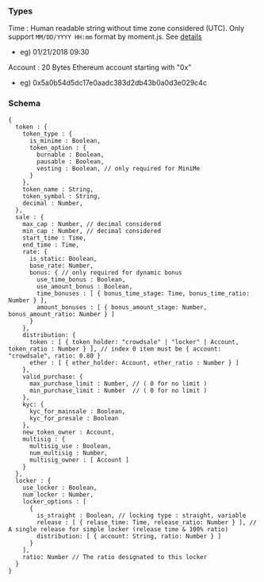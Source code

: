 [](https://secure.travis-ci.org/Onther-Tech/tokyo-schema.png?branch=master,staging,production)


### Types
Time : Human readable string without time zone considered (UTC). Only support `MM/DD/YYYY HH:mm` format by moment.js. See [details](http://momentjs.com/docs/#/parsing/string-format/)
- eg) 01/21/2018 09:30

Account : 20 Bytes Ethereum account starting with "0x"
- eg) 0x5a0b54d5dc17e0aadc383d2db43b0a0d3e029c4c

### Schema

```
{
  token : {
    token_type : {
      is_minime : Boolean,
      token_option : {
        burnable : Boolean,
        pausable : Boolean,
        vesting : Boolean, // only required for MiniMe
      }
    },
    token_name : String,
    token_symbol : String,
    decimal : Number,
  },
  sale : {
    max_cap : Number, // decimal considered
    min_cap : Number, // decimal considered
    start_time : Time,
    end_time : Time,
    rate: {
      is_static: Boolean,
      base_rate: Number,
      bonus: { // only required for dynamic bonus
        use_time_bonus : Boolean,
        use_amount_bonus : Boolean,
        time_bonuses : [ { bonus_time_stage: Time, bonus_time_ratio: Number } ],
        amount_bonuses : [ { bonus_amount_stage: Number, bonus_amount_ratio: Number } ]
      }
    },
    distribution: {
      token : [ { token_holder: "crowdsale" | "locker" | Account, token_ratio : Number } ], // index 0 item must be { account: "crowdsale", ratio: 0.80 }
      ether : [ { ether_holder: Account, ether_ratio : Number } ]
    },
    valid_purchase: {
      max_purchase_limit : Number, // ( 0 for no limit )
      min_purchase_limit : Number  // ( 0 for no limit )
    },
    kyc: {
      kyc_for_mainsale : Boolean,
      kyc_for_presale : Boolean
    },
    new_token_owner : Account,
    multisig : {
      multisig_use : Boolean,
      num_multisig : Number,
      multisig_owner : [ Account ]
    }
  },
  locker : {
    use_locker : Boolean,
    num_locker : Number,
    locker_options : [
      {
        is_straight : Boolean, // locking type : straight, variable
        release : [ { relase_time: Time, release_ratio: Number } ], // A single release for simple locker (release time & 100% ratio)
        distribution: [ { account: String, ratio: Number } ]
      }
    ],
    ratio: Number // The ratio designated to this locker
  }
}
```
